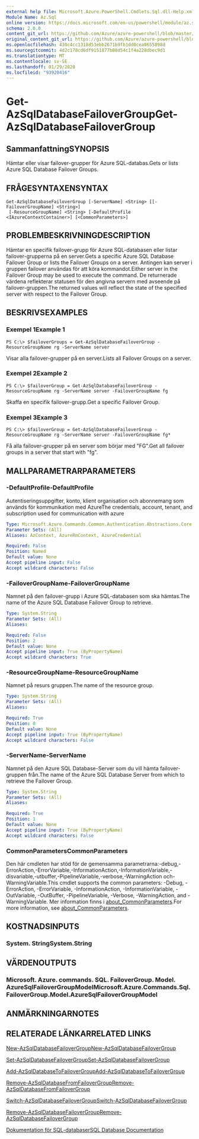 ```yaml
---
external help file: Microsoft.Azure.PowerShell.Cmdlets.Sql.dll-Help.xml
Module Name: Az.Sql
online version: https://docs.microsoft.com/en-us/powershell/module/az.sql/get-azsqldatabasefailovergroup
schema: 2.0.0
content_git_url: https://github.com/Azure/azure-powershell/blob/master/src/Sql/Sql/help/Get-AzSqlDatabaseFailoverGroup.md
original_content_git_url: https://github.com/Azure/azure-powershell/blob/master/src/Sql/Sql/help/Get-AzSqlDatabaseFailoverGroup.md
ms.openlocfilehash: 430c4cc1318d53ebb2671b9fb1dd0cea8655898d
ms.sourcegitcommit: 4d2c178cd6df9151877b08d54c1f4a228dbec9d1
ms.translationtype: MT
ms.contentlocale: sv-SE
ms.lasthandoff: 01/29/2020
ms.locfileid: "93920416"
---
```

# <span data-ttu-id="7e054-101">Get-AzSqlDatabaseFailoverGroup</span><span class="sxs-lookup"><span data-stu-id="7e054-101">Get-AzSqlDatabaseFailoverGroup</span></span>

## <span data-ttu-id="7e054-102">Sammanfattning</span><span class="sxs-lookup"><span data-stu-id="7e054-102">SYNOPSIS</span></span>
<span data-ttu-id="7e054-103">Hämtar eller visar failover-grupper för Azure SQL-databas.</span><span class="sxs-lookup"><span data-stu-id="7e054-103">Gets or lists Azure SQL Database Failover Groups.</span></span>

## <span data-ttu-id="7e054-104">FRÅGESYNTAXEN</span><span class="sxs-lookup"><span data-stu-id="7e054-104">SYNTAX</span></span>

```
Get-AzSqlDatabaseFailoverGroup [-ServerName] <String> [[-FailoverGroupName] <String>]
 [-ResourceGroupName] <String> [-DefaultProfile <IAzureContextContainer>] [<CommonParameters>]
```

## <span data-ttu-id="7e054-105">PROBLEMBESKRIVNING</span><span class="sxs-lookup"><span data-stu-id="7e054-105">DESCRIPTION</span></span>
<span data-ttu-id="7e054-106">Hämtar en specifik failover-grupp för Azure SQL-databasen eller listar failover-grupperna på en server.</span><span class="sxs-lookup"><span data-stu-id="7e054-106">Gets a specific Azure SQL Database Failover Group or lists the Failover Groups on a server.</span></span>
<span data-ttu-id="7e054-107">Antingen kan server i gruppen failover användas för att köra kommandot.</span><span class="sxs-lookup"><span data-stu-id="7e054-107">Either server in the Failover Group may be used to execute the command.</span></span> <span data-ttu-id="7e054-108">De returnerade värdena reflekterar statusen för den angivna servern med avseende på failover-gruppen.</span><span class="sxs-lookup"><span data-stu-id="7e054-108">The returned values will reflect the state of the specified server with respect to the Failover Group.</span></span>

## <span data-ttu-id="7e054-109">BESKRIVS</span><span class="sxs-lookup"><span data-stu-id="7e054-109">EXAMPLES</span></span>

### <span data-ttu-id="7e054-110">Exempel 1</span><span class="sxs-lookup"><span data-stu-id="7e054-110">Example 1</span></span>
```
PS C:\> $failoverGroups = Get-AzSqlDatabaseFailoverGroup -ResourceGroupName rg -ServerName server
```

<span data-ttu-id="7e054-111">Visar alla failover-grupper på en server.</span><span class="sxs-lookup"><span data-stu-id="7e054-111">Lists all Failover Groups on a server.</span></span>

### <span data-ttu-id="7e054-112">Exempel 2</span><span class="sxs-lookup"><span data-stu-id="7e054-112">Example 2</span></span>
```
PS C:\> $failoverGroup = Get-AzSqlDatabaseFailoverGroup -ResourceGroupName rg -ServerName server -FailoverGroupName fg
```

<span data-ttu-id="7e054-113">Skaffa en specifik failover-grupp.</span><span class="sxs-lookup"><span data-stu-id="7e054-113">Get a specific Failover Group.</span></span>

### <span data-ttu-id="7e054-114">Exempel 3</span><span class="sxs-lookup"><span data-stu-id="7e054-114">Example 3</span></span>
```
PS C:\> $failoverGroup = Get-AzSqlDatabaseFailoverGroup -ResourceGroupName rg -ServerName server -FailoverGroupName fg*
```

<span data-ttu-id="7e054-115">Få alla failover-grupper på en server som börjar med "FG".</span><span class="sxs-lookup"><span data-stu-id="7e054-115">Get all failover groups in a server that start with "fg".</span></span>

## <span data-ttu-id="7e054-116">MALLPARAMETRAR</span><span class="sxs-lookup"><span data-stu-id="7e054-116">PARAMETERS</span></span>

### <span data-ttu-id="7e054-117">-DefaultProfile</span><span class="sxs-lookup"><span data-stu-id="7e054-117">-DefaultProfile</span></span>
<span data-ttu-id="7e054-118">Autentiseringsuppgifter, konto, klient organisation och abonnemang som används för kommunikation med Azure</span><span class="sxs-lookup"><span data-stu-id="7e054-118">The credentials, account, tenant, and subscription used for communication with azure</span></span>

```yaml
Type: Microsoft.Azure.Commands.Common.Authentication.Abstractions.Core.IAzureContextContainer
Parameter Sets: (All)
Aliases: AzContext, AzureRmContext, AzureCredential

Required: False
Position: Named
Default value: None
Accept pipeline input: False
Accept wildcard characters: False
```

### <span data-ttu-id="7e054-119">-FailoverGroupName</span><span class="sxs-lookup"><span data-stu-id="7e054-119">-FailoverGroupName</span></span>
<span data-ttu-id="7e054-120">Namnet på den failover-grupp i Azure SQL-databasen som ska hämtas.</span><span class="sxs-lookup"><span data-stu-id="7e054-120">The name of the Azure SQL Database Failover Group to retrieve.</span></span>

```yaml
Type: System.String
Parameter Sets: (All)
Aliases:

Required: False
Position: 2
Default value: None
Accept pipeline input: True (ByPropertyName)
Accept wildcard characters: True
```

### <span data-ttu-id="7e054-121">-ResourceGroupName</span><span class="sxs-lookup"><span data-stu-id="7e054-121">-ResourceGroupName</span></span>
<span data-ttu-id="7e054-122">Namnet på resurs gruppen.</span><span class="sxs-lookup"><span data-stu-id="7e054-122">The name of the resource group.</span></span>

```yaml
Type: System.String
Parameter Sets: (All)
Aliases:

Required: True
Position: 0
Default value: None
Accept pipeline input: True (ByPropertyName)
Accept wildcard characters: False
```

### <span data-ttu-id="7e054-123">-ServerName</span><span class="sxs-lookup"><span data-stu-id="7e054-123">-ServerName</span></span>
<span data-ttu-id="7e054-124">Namnet på den Azure SQL Database-Server som du vill hämta failover-gruppen från.</span><span class="sxs-lookup"><span data-stu-id="7e054-124">The name of the Azure SQL Database Server from which to retrieve the Failover Group.</span></span>

```yaml
Type: System.String
Parameter Sets: (All)
Aliases:

Required: True
Position: 1
Default value: None
Accept pipeline input: True (ByPropertyName)
Accept wildcard characters: False
```

### <span data-ttu-id="7e054-125">CommonParameters</span><span class="sxs-lookup"><span data-stu-id="7e054-125">CommonParameters</span></span>
<span data-ttu-id="7e054-126">Den här cmdleten har stöd för de gemensamma parametrarna:-debug,-ErrorAction,-ErrorVariable,-InformationAction,-InformationVariable,-disvariable,-utbuffer,-PipelineVariable,-verbose,-WarningAction och-WarningVariable.</span><span class="sxs-lookup"><span data-stu-id="7e054-126">This cmdlet supports the common parameters: -Debug, -ErrorAction, -ErrorVariable, -InformationAction, -InformationVariable, -OutVariable, -OutBuffer, -PipelineVariable, -Verbose, -WarningAction, and -WarningVariable.</span></span> <span data-ttu-id="7e054-127">Mer information finns i [about_CommonParameters](https://go.microsoft.com/fwlink/?LinkID=113216).</span><span class="sxs-lookup"><span data-stu-id="7e054-127">For more information, see [about_CommonParameters](https://go.microsoft.com/fwlink/?LinkID=113216).</span></span>

## <span data-ttu-id="7e054-128">KOSTNADS</span><span class="sxs-lookup"><span data-stu-id="7e054-128">INPUTS</span></span>

### <span data-ttu-id="7e054-129">System. String</span><span class="sxs-lookup"><span data-stu-id="7e054-129">System.String</span></span>

## <span data-ttu-id="7e054-130">VÄRDEN</span><span class="sxs-lookup"><span data-stu-id="7e054-130">OUTPUTS</span></span>

### <span data-ttu-id="7e054-131">Microsoft. Azure. commands. SQL. FailoverGroup. Model. AzureSqlFailoverGroupModel</span><span class="sxs-lookup"><span data-stu-id="7e054-131">Microsoft.Azure.Commands.Sql.FailoverGroup.Model.AzureSqlFailoverGroupModel</span></span>

## <span data-ttu-id="7e054-132">ANMÄRKNINGAR</span><span class="sxs-lookup"><span data-stu-id="7e054-132">NOTES</span></span>

## <span data-ttu-id="7e054-133">RELATERADE LÄNKAR</span><span class="sxs-lookup"><span data-stu-id="7e054-133">RELATED LINKS</span></span>

[<span data-ttu-id="7e054-134">New-AzSqlDatabaseFailoverGroup</span><span class="sxs-lookup"><span data-stu-id="7e054-134">New-AzSqlDatabaseFailoverGroup</span></span>](./New-AzSqlDatabaseFailoverGroup.md)

[<span data-ttu-id="7e054-135">Set-AzSqlDatabaseFailoverGroup</span><span class="sxs-lookup"><span data-stu-id="7e054-135">Set-AzSqlDatabaseFailoverGroup</span></span>](./Set-AzSqlDatabaseFailoverGroup.md)

[<span data-ttu-id="7e054-136">Add-AzSqlDatabaseToFailoverGroup</span><span class="sxs-lookup"><span data-stu-id="7e054-136">Add-AzSqlDatabaseToFailoverGroup</span></span>](./Add-AzSqlDatabaseToFailoverGroup.md)

[<span data-ttu-id="7e054-137">Remove-AzSqlDatabaseFromFailoverGroup</span><span class="sxs-lookup"><span data-stu-id="7e054-137">Remove-AzSqlDatabaseFromFailoverGroup</span></span>](./Remove-AzSqlDatabaseFromFailoverGroup.md)

[<span data-ttu-id="7e054-138">Switch-AzSqlDatabaseFailoverGroup</span><span class="sxs-lookup"><span data-stu-id="7e054-138">Switch-AzSqlDatabaseFailoverGroup</span></span>](./Switch-AzSqlDatabaseFailoverGroup.md)

[<span data-ttu-id="7e054-139">Remove-AzSqlDatabaseFailoverGroup</span><span class="sxs-lookup"><span data-stu-id="7e054-139">Remove-AzSqlDatabaseFailoverGroup</span></span>](./Remove-AzSqlDatabaseFailoverGroup.md)

[<span data-ttu-id="7e054-140">Dokumentation för SQL-databaser</span><span class="sxs-lookup"><span data-stu-id="7e054-140">SQL Database Documentation</span></span>](https://docs.microsoft.com/azure/sql-database/)
